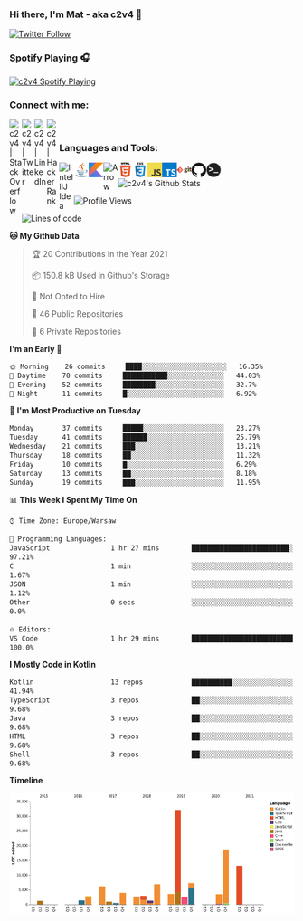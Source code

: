 ### Hi there, I'm Mat - aka c2v4 👋

[![Twitter Follow](https://img.shields.io/twitter/follow/1c2v4?color=1DA1F2&logo=twitter&style=for-the-badge)](https://twitter.com/intent/follow?original_referer=https%3A%2F%2Fgithub.com%2Fc2v4&screen_name=1c2v4)

### Spotify Playing 🎧
[<img src="https://novatorem.c2v4.vercel.app/api/spotify" alt="c2v4 Spotify Playing" width="350" />](https://open.spotify.com/user/c2v4)

### Connect with me:

[<img align="left" alt="c2v4 | StackOverflow" width="22px" src="https://cdn.jsdelivr.net/npm/simple-icons@3.6.1/icons/stackoverflow.svg" />](https://stackoverflow.com/users/7548024)
[<img align="left" alt="c2v4 | Twitter" width="22px" src="https://cdn.jsdelivr.net/npm/simple-icons@v3/icons/twitter.svg" />](https://twitter.com/1c2v4)
[<img align="left" alt="c2v4 | LinkedIn" width="22px" src="https://cdn.jsdelivr.net/npm/simple-icons@v3/icons/linkedin.svg" />](https://www.linkedin.com/in/dudamateusz/)
[<img align="left" alt="c2v4 | HackerRank" width="22px" src="https://cdn.jsdelivr.net/npm/simple-icons@3.6.1/icons/hackerrank.svg" />](https://www.hackerrank.com/the_pro1)

<br />

### Languages and Tools:

<img align="left" alt="IntelliJ Idea" width="26px" src="https://avatars0.githubusercontent.com/u/878437?s=200&v=4" />
<img align="left" alt="Java" width="26px" src="https://raw.githubusercontent.com/github/explore/80688e429a7d4ef2fca1e82350fe8e3517d3494d/topics/java/java.png" />
<img align="left" alt="Kotlin" width="26px" src="https://raw.githubusercontent.com/github/explore/80688e429a7d4ef2fca1e82350fe8e3517d3494d/topics/kotlin/kotlin.png" />
<img align="left" alt="Arrow" width="26px" src="https://avatars2.githubusercontent.com/u/29458023?s=200&v=4" />
<img align="left" alt="HTML5" width="26px" src="https://raw.githubusercontent.com/github/explore/80688e429a7d4ef2fca1e82350fe8e3517d3494d/topics/html/html.png" />
<img align="left" alt="CSS3" width="26px" src="https://raw.githubusercontent.com/github/explore/80688e429a7d4ef2fca1e82350fe8e3517d3494d/topics/css/css.png" />
<img align="left" alt="JavaScript" width="26px" src="https://raw.githubusercontent.com/github/explore/80688e429a7d4ef2fca1e82350fe8e3517d3494d/topics/javascript/javascript.png" />
<img align="left" alt="TypeScript" width="26px" src="https://raw.githubusercontent.com/github/explore/80688e429a7d4ef2fca1e82350fe8e3517d3494d/topics/typescript/typescript.png" />
<img align="left" alt="Git" width="26px" src="https://raw.githubusercontent.com/github/explore/80688e429a7d4ef2fca1e82350fe8e3517d3494d/topics/git/git.png" />
<img align="left" alt="GitHub" width="26px" src="https://raw.githubusercontent.com/github/explore/78df643247d429f6cc873026c0622819ad797942/topics/github/github.png" />
<img align="left" alt="Terminal" width="26px" src="https://raw.githubusercontent.com/github/explore/80688e429a7d4ef2fca1e82350fe8e3517d3494d/topics/terminal/terminal.png" />  


<br />

<img align="center" alt="c2v4's Github Stats" src="https://github-readme-stats.c2v4.vercel.app/api?username=c2v4&show_icons=true&hide_border=true" />  


<br />

<!--START_SECTION:waka-->
![Profile Views](http://img.shields.io/badge/Profile%20Views-1-blue)

![Lines of code](https://img.shields.io/badge/From%20Hello%20World%20I%27ve%20Written-112238%20lines%20of%20code-blue)

**🐱 My Github Data** 

> 🏆 20 Contributions in the Year 2021
 > 
> 📦 150.8 kB Used in Github's Storage 
 > 
> 🚫 Not Opted to Hire
 > 
> 📜 46 Public Repositories 
 > 
> 🔑 6 Private Repositories  
 > 
**I'm an Early 🐤** 

```text
🌞 Morning    26 commits     ████░░░░░░░░░░░░░░░░░░░░░   16.35% 
🌆 Daytime    70 commits     ███████████░░░░░░░░░░░░░░   44.03% 
🌃 Evening    52 commits     ████████░░░░░░░░░░░░░░░░░   32.7% 
🌙 Night      11 commits     █░░░░░░░░░░░░░░░░░░░░░░░░   6.92%

```
📅 **I'm Most Productive on Tuesday** 

```text
Monday       37 commits     █████░░░░░░░░░░░░░░░░░░░░   23.27% 
Tuesday      41 commits     ██████░░░░░░░░░░░░░░░░░░░   25.79% 
Wednesday    21 commits     ███░░░░░░░░░░░░░░░░░░░░░░   13.21% 
Thursday     18 commits     ██░░░░░░░░░░░░░░░░░░░░░░░   11.32% 
Friday       10 commits     █░░░░░░░░░░░░░░░░░░░░░░░░   6.29% 
Saturday     13 commits     ██░░░░░░░░░░░░░░░░░░░░░░░   8.18% 
Sunday       19 commits     ███░░░░░░░░░░░░░░░░░░░░░░   11.95%

```


📊 **This Week I Spent My Time On** 

```text
⌚︎ Time Zone: Europe/Warsaw

💬 Programming Languages: 
JavaScript               1 hr 27 mins        ████████████████████████░   97.21% 
C                        1 min               ░░░░░░░░░░░░░░░░░░░░░░░░░   1.67% 
JSON                     1 min               ░░░░░░░░░░░░░░░░░░░░░░░░░   1.12% 
Other                    0 secs              ░░░░░░░░░░░░░░░░░░░░░░░░░   0.0%

🔥 Editors: 
VS Code                  1 hr 29 mins        █████████████████████████   100.0%

```

**I Mostly Code in Kotlin** 

```text
Kotlin                   13 repos            ██████████░░░░░░░░░░░░░░░   41.94% 
TypeScript               3 repos             ██░░░░░░░░░░░░░░░░░░░░░░░   9.68% 
Java                     3 repos             ██░░░░░░░░░░░░░░░░░░░░░░░   9.68% 
HTML                     3 repos             ██░░░░░░░░░░░░░░░░░░░░░░░   9.68% 
Shell                    3 repos             ██░░░░░░░░░░░░░░░░░░░░░░░   9.68%

```


**Timeline**

![Chart not found](https://raw.githubusercontent.com/c2v4/c2v4/master/charts/bar_graph.png) 


<!--END_SECTION:waka-->
